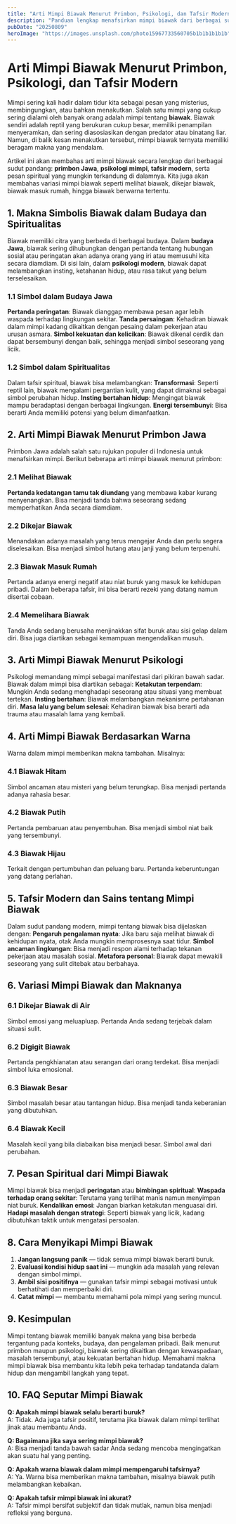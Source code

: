 ```yaml
---
title: "Arti Mimpi Biawak Menurut Primbon, Psikologi, dan Tafsir Modern"
description: "Panduan lengkap menafsirkan mimpi biawak dari berbagai sudut pandang, mulai dari primbon Jawa, psikologi mimpi, hingga simbolisme modern."
pubDate: "20250809"
heroImage: "https://images.unsplash.com/photo15967733560705b1b1b1b1b1b"
---
```


# Arti Mimpi Biawak Menurut Primbon, Psikologi, dan Tafsir Modern

Mimpi sering kali hadir dalam tidur kita sebagai pesan yang misterius, membingungkan, atau bahkan menakutkan. Salah satu mimpi yang cukup sering dialami oleh banyak orang adalah mimpi tentang **biawak**. Biawak sendiri adalah reptil yang berukuran cukup besar, memiliki penampilan menyeramkan, dan sering diasosiasikan dengan predator atau binatang liar. Namun, di balik kesan menakutkan tersebut, mimpi biawak ternyata memiliki beragam makna yang mendalam.

Artikel ini akan membahas arti mimpi biawak secara lengkap dari berbagai sudut pandang: **primbon Jawa**, **psikologi mimpi**, **tafsir modern**, serta pesan spiritual yang mungkin terkandung di dalamnya. Kita juga akan membahas variasi mimpi biawak seperti melihat biawak, dikejar biawak, biawak masuk rumah, hingga biawak berwarna tertentu.



## 1. Makna Simbolis Biawak dalam Budaya dan Spiritualitas

Biawak memiliki citra yang berbeda di berbagai budaya. Dalam **budaya Jawa**, biawak sering dihubungkan dengan pertanda tentang hubungan sosial atau peringatan akan adanya orang yang iri atau memusuhi kita secara diamdiam. Di sisi lain, dalam **psikologi modern**, biawak dapat melambangkan insting, ketahanan hidup, atau rasa takut yang belum terselesaikan.

### 1.1 Simbol dalam Budaya Jawa
 **Pertanda peringatan**: Biawak dianggap membawa pesan agar lebih waspada terhadap lingkungan sekitar.
 **Tanda persaingan**: Kehadiran biawak dalam mimpi kadang dikaitkan dengan pesaing dalam pekerjaan atau urusan asmara.
 **Simbol kekuatan dan kelicikan**: Biawak dikenal cerdik dan dapat bersembunyi dengan baik, sehingga menjadi simbol seseorang yang licik.

### 1.2 Simbol dalam Spiritualitas
Dalam tafsir spiritual, biawak bisa melambangkan:
 **Transformasi**: Seperti reptil lain, biawak mengalami pergantian kulit, yang dapat dimaknai sebagai simbol perubahan hidup.
 **Insting bertahan hidup**: Mengingat biawak mampu beradaptasi dengan berbagai lingkungan.
 **Energi tersembunyi**: Bisa berarti Anda memiliki potensi yang belum dimanfaatkan.



## 2. Arti Mimpi Biawak Menurut Primbon Jawa

Primbon Jawa adalah salah satu rujukan populer di Indonesia untuk menafsirkan mimpi. Berikut beberapa arti mimpi biawak menurut primbon:

### 2.1 Melihat Biawak
 **Pertanda kedatangan tamu tak diundang** yang membawa kabar kurang menyenangkan.
 Bisa menjadi tanda bahwa seseorang sedang memperhatikan Anda secara diamdiam.

### 2.2 Dikejar Biawak
 Menandakan adanya masalah yang terus mengejar Anda dan perlu segera diselesaikan.
 Bisa menjadi simbol hutang atau janji yang belum terpenuhi.

### 2.3 Biawak Masuk Rumah
 Pertanda adanya energi negatif atau niat buruk yang masuk ke kehidupan pribadi.
 Dalam beberapa tafsir, ini bisa berarti rezeki yang datang namun disertai cobaan.

### 2.4 Memelihara Biawak
 Tanda Anda sedang berusaha menjinakkan sifat buruk atau sisi gelap dalam diri.
 Bisa juga diartikan sebagai kemampuan mengendalikan musuh.



## 3. Arti Mimpi Biawak Menurut Psikologi

Psikologi memandang mimpi sebagai manifestasi dari pikiran bawah sadar. Biawak dalam mimpi bisa diartikan sebagai:
 **Ketakutan terpendam**: Mungkin Anda sedang menghadapi seseorang atau situasi yang membuat tertekan.
 **Insting bertahan**: Biawak melambangkan mekanisme pertahanan diri.
 **Masa lalu yang belum selesai**: Kehadiran biawak bisa berarti ada trauma atau masalah lama yang kembali.



## 4. Arti Mimpi Biawak Berdasarkan Warna

Warna dalam mimpi memberikan makna tambahan. Misalnya:

### 4.1 Biawak Hitam
 Simbol ancaman atau misteri yang belum terungkap.
 Bisa menjadi pertanda adanya rahasia besar.

### 4.2 Biawak Putih
 Pertanda pembaruan atau penyembuhan.
 Bisa menjadi simbol niat baik yang tersembunyi.

### 4.3 Biawak Hijau
 Terkait dengan pertumbuhan dan peluang baru.
 Pertanda keberuntungan yang datang perlahan.


## 5. Tafsir Modern dan Sains tentang Mimpi Biawak

Dalam sudut pandang modern, mimpi tentang biawak bisa dijelaskan dengan:
 **Pengaruh pengalaman nyata**: Jika baru saja melihat biawak di kehidupan nyata, otak Anda mungkin memprosesnya saat tidur.
 **Simbol ancaman lingkungan**: Bisa menjadi respon alami terhadap tekanan pekerjaan atau masalah sosial.
 **Metafora personal**: Biawak dapat mewakili seseorang yang sulit ditebak atau berbahaya.



## 6. Variasi Mimpi Biawak dan Maknanya

### 6.1 Dikejar Biawak di Air
 Simbol emosi yang meluapluap.
 Pertanda Anda sedang terjebak dalam situasi sulit.

### 6.2 Digigit Biawak
 Pertanda pengkhianatan atau serangan dari orang terdekat.
 Bisa menjadi simbol luka emosional.

### 6.3 Biawak Besar
 Simbol masalah besar atau tantangan hidup.
 Bisa menjadi tanda keberanian yang dibutuhkan.

### 6.4 Biawak Kecil
 Masalah kecil yang bila diabaikan bisa menjadi besar.
 Simbol awal dari perubahan.



## 7. Pesan Spiritual dari Mimpi Biawak

Mimpi biawak bisa menjadi **peringatan** atau **bimbingan spiritual**:
 **Waspada terhadap orang sekitar**: Terutama yang terlihat manis namun menyimpan niat buruk.
 **Kendalikan emosi**: Jangan biarkan ketakutan menguasai diri.
 **Hadapi masalah dengan strategi**: Seperti biawak yang licik, kadang dibutuhkan taktik untuk mengatasi persoalan.



## 8. Cara Menyikapi Mimpi Biawak

1. **Jangan langsung panik** — tidak semua mimpi biawak berarti buruk.
2. **Evaluasi kondisi hidup saat ini** — mungkin ada masalah yang relevan dengan simbol mimpi.
3. **Ambil sisi positifnya** — gunakan tafsir mimpi sebagai motivasi untuk berhatihati dan memperbaiki diri.
4. **Catat mimpi** — membantu memahami pola mimpi yang sering muncul.



## 9. Kesimpulan

Mimpi tentang biawak memiliki banyak makna yang bisa berbeda tergantung pada konteks, budaya, dan pengalaman pribadi. Baik menurut primbon maupun psikologi, biawak sering dikaitkan dengan kewaspadaan, masalah tersembunyi, atau kekuatan bertahan hidup. Memahami makna mimpi biawak bisa membantu kita lebih peka terhadap tandatanda dalam hidup dan mengambil langkah yang tepat.



## 10. FAQ Seputar Mimpi Biawak

**Q: Apakah mimpi biawak selalu berarti buruk?**  
A: Tidak. Ada juga tafsir positif, terutama jika biawak dalam mimpi terlihat jinak atau membantu Anda.

**Q: Bagaimana jika saya sering mimpi biawak?**  
A: Bisa menjadi tanda bawah sadar Anda sedang mencoba mengingatkan akan suatu hal yang penting.

**Q: Apakah warna biawak dalam mimpi mempengaruhi tafsirnya?**  
A: Ya. Warna bisa memberikan makna tambahan, misalnya biawak putih melambangkan kebaikan.

**Q: Apakah tafsir mimpi biawak ini akurat?**  
A: Tafsir mimpi bersifat subjektif dan tidak mutlak, namun bisa menjadi refleksi yang berguna.


